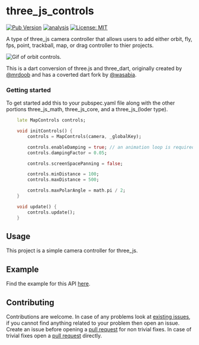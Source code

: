 # three_js_controls

[![Pub Version](https://img.shields.io/pub/v/three_js_controls)](https://pub.dev/packages/three_js_controls)
[![analysis](https://github.com/Knightro63/three_js/actions/workflows/flutter.yml/badge.svg)](https://github.com/Knightro63/three_js/actions/)
[![License: MIT](https://img.shields.io/badge/license-MIT-purple.svg)](https://opensource.org/licenses/MIT)

A type of three_js camera controller that allows users to add either orbit, fly, fps, point, trackball, map, or drag controller to thier projects.

<picture>
  <img alt="Gif of orbit controls." src="https://github.com/Knightro63/three_js/tree/main/packages/three_js_controls/assets/example.gif?raw=true">
</picture>

This is a dart conversion of three.js and three_dart, originally created by [@mrdoob](https://github.com/mrdoob) and has a coverted dart fork by [@wasabia](https://github.com/wasabia).

### Getting started

To get started add this to your pubspec.yaml file along with the other portions three_js_math, three_js_core, and a three_js_(loder type).

```dart
    late MapControls controls;

    void initControls() {
        controls = MapControls(camera, _globalKey);

        controls.enableDamping = true; // an animation loop is required when either damping or auto-rotation are enabled
        controls.dampingFactor = 0.05;

        controls.screenSpacePanning = false;

        controls.minDistance = 100;
        controls.maxDistance = 500;

        controls.maxPolarAngle = math.pi / 2;
    }

    void update() {
        controls.update();
    }
```

## Usage

This project is a simple camera controller for three_js.

## Example

Find the example for this API [here](https://github.com/Knightro63/three_js/tree/main/packages/three_js_controls/example/lib/main.dart).

## Contributing

Contributions are welcome.
In case of any problems look at [existing issues](https://github.com/Knightro63/three_js/issues), if you cannot find anything related to your problem then open an issue.
Create an issue before opening a [pull request](https://github.com/Knightro63/three_js/pulls) for non trivial fixes.
In case of trivial fixes open a [pull request](https://github.com/Knightro63/three_js/pulls) directly.
